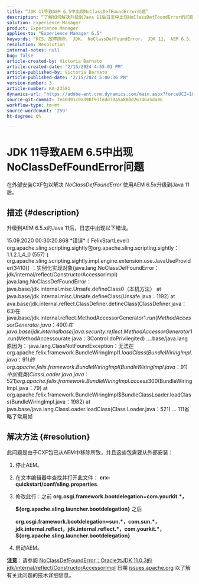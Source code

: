 ```yaml
---
title: “JDK 11导致AEM 6.5中出现NoClassDefFoundError问题”
description: “了解如何解决升级到Java 11后日志中出现NoClassDefFoundError的问题。”
solution: Experience Manager
product: Experience Manager
applies-to: "Experience Manager 6.5"
keywords: “KCS，故障排除， JDK， NoClassDefFoundError， JDK 11， AEM 6.5， Adobe Experience Manager 6.5， AEM 6.5， experience manager，故障排除”
resolution: Resolution
internal-notes: null
bug: false
article-created-by: Victoria Barnato
article-created-date: "2/15/2024 4:55:01 PM"
article-published-by: Victoria Barnato
article-published-date: "2/15/2024 5:00:36 PM"
version-number: 3
article-number: KA-23581
dynamics-url: "https://adobe-ent.crm.dynamics.com/main.aspx?forceUCI=1&pagetype=entityrecord&etn=knowledgearticle&id=8830f4f0-22cc-ee11-9079-6045bd0061cb"
source-git-commit: 7e40d91c0a398f93fedd70a5a880d26746a5da96
workflow-type: tm+mt
source-wordcount: '259'
ht-degree: 0%

---
```


# JDK 11导致AEM 6.5中出现NoClassDefFoundError问题


在外部安装CXF包以解决 *NoClassDefFoundError* 使用AEM 6.5x升级到Java 11后。

## 描述 {#description}


升级到AEM 6.5.x的Java 11后，日志中出现以下错误。

15.09.2020 00:30:20.868 \*错误\* `[` FelixStartLevel`]`  org.apache.sling.scripting.sightly包org.apache.sling.scripting.sightly：1.1.2.1_4_0 (557)
`[` org.apache.sling.scripting.sightly.impl.engine.extension.use.JavaUseProvider(3410)`]`  ：实例化实现对象(java.lang.NoClassDefFoundError： jdk/internal/reflect/ConstructorAccessorImpl) java.lang.NoClassDefFoundError： java.base/jdk.internal.misc.Unsafe.defineClass0（本机方法） at java.base/jdk.internal.misc.Unsafe.defineClass(Unsafe.java：1192) at ava.base/jdk.internal.reflect.ClassDefiner.defineClass(ClassDefiner.java：63)在java.base/jdk.internal.reflect.MethodAccessorGenerator$1.run(MethodAccessorGenerator.java：400)在java.base/jdk.internal base/java.security.reflect.MethodAccessorGenerator$1.run(MethodAccessourate.java：3Control.doPrivilegited) ....base/java.lang原因为： java.lang.ClassNotFoundException：无法在org.apache.felix.framework.BundleWiringImpl$1.loadClass(BundleWiringImpl.java：91)的org.apache.felix.framework.BundleWiringImpl(BundleWiringImpl.java：91)中加载类(ClassLoader.java.java：521) org.apache.felix.framework.BundleWiringImpl.access$300(BundleWiringImpl.java：79) at org.apache.felix.framework.BundleWiringImpl$BundleClassLoader.loadClass(BundleWiringImpl.java：1982) at java.base/java.lang.ClassLoader.loadClass(Class Loader.java：521) ... 111省略了常用帧


## 解决方法 {#resolution}


此问题是由于CXF包已从AEM中移除所致，并且这些包需要从外部安装：

1. 停止AEM。
2. 在文本编辑器中查找并打开此文件： <b>crx-quickstart/conf/sling.properties</b>.
3. 修改此行：之前
   <b>org.osgi.framework.bootdelegation=com.yourkit.\*，

   ${org.apache.sling.launcher.bootdelegation}</b>
之后



   <b>org.osgi.framework.bootdelegation=sun.\*，com.sun.\*，jdk.internal.reflect，jdk.internal.reflect.\*，com.yourkit.\*，${org.apache.sling.launcher.bootdelegation}</b>
4. 启动AEM。


<b>注意</b>：请参阅 [NoClassDefFoundError：Oracle为JDK 11.0.3的jdk/internal/reflect/ConstructorAccessorImpl](https://issues.apache.org/jira/browse/FELIX-6184) 日期 [issues.apache.org](https://issues.apache.org/) 以了解有关此问题的技术详细信息。
